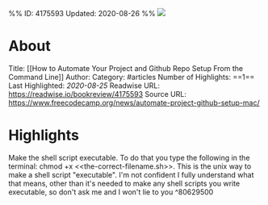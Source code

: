 %%
ID: 4175593
Updated: 2020-08-26
%%
![](https://readwise-assets.s3.amazonaws.com/static/images/article1.be68295a7e40.png)

# About
Title: [[How to Automate Your Project and Github Repo Setup From the Command Line]]
Author: 
Category: #articles
Number of Highlights: ==1==
Last Highlighted: *2020-08-25*
Readwise URL: https://readwise.io/bookreview/4175593
Source URL: https://www.freecodecamp.org/news/automate-project-github-setup-mac/


# Highlights 
Make the shell script executable. To do that you type the following in the terminal: chmod +x <<the-correct-filename.sh>>. This is the unix way to make a shell script "executable". I'm not confident I fully understand what that means, other than it's needed to make any shell scripts you write executable, so don't ask me and I won't lie to you  ^80629500

